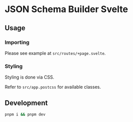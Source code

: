 # JSON Schema Builder Svelte

## Usage

### Importing

Please see example at `src/routes/+page.svelte`.

### Styling

Styling is done via CSS.

Refer to `src/app.postcss` for available classes.

## Development

```bash
pnpm i && pnpm dev
```

